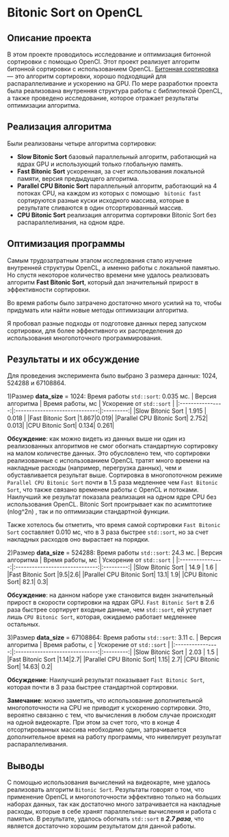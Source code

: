# Bitonic Sort on OpenCL
## Описание проекта
В этом проекте проводилось исследование и оптимизация битонной сортировки с помощью OpenCl.
Этот проект реализует алгоритм битонной сортировки с использованием OpenCL. [Битонная сортировка](https://en.wikipedia.org/wiki/Bitonic_sorter) — это алгоритм сортировки, хорошо подходящий для распараллеливание и ускорению на GPU. По мере разработки проекта была реализована внутренняя структура работы с библиотекой OpenCL, а также проведено исследование, которое отражает результаты оптимизации алгоритма.

## Реализация алгоритма
Были реализованы четыре алгоритма сортировки:
- **Slow Bitonic Sort**
базовый параллельный алгоритм, работающий на ядрах GPU и использующий только глобальную память.
- **Fast Bitonic Sort**
ускоренная, за счет использования локальной памяти, версия предыдущего алгоритма.
- **Parallel CPU Bitonic Sort**
параллельный алгоритм, работающий на 4 потоках CPU, на каждом из которых с помощью ``` bitonic fast``` сортируются разные куски исходного массива, которые в результате сливаются в один отсортированный массив.
- **CPU Bitonic Sort**
реализация алгоритма сортировки Bitonic Sort без распараллеливания, на одном ядре.

## Оптимизация программы

Самым трудозатратным этапом исследования стало изучение внутренней структуры OpenCL, а именно работы с локальной памятью. Но спустя некоторое количество времени мне удалось реализовать алгоритм **Fast Bitonic Sort**, который дал значительный прирост в эффективности сортировки.

Во время работы было затрачено достаточно много усилий на то, чтобы придумать или найти новые методы оптимизации алгоритма.

Я пробовал разные подходы от подготовке данных перед запуском сортировки, для более эффективного их распределения до использования многопоточного программирования.

## Pезультаты и их обсуждение

Для проведения эксперимента было выбрано 3 размера данных: 1024, 524288 и 67108864.

1)Размер **data_size** = 1024:
Время работы ```std::sort```: 0.035 мс.
| Версия алгоритма | Время работы, мс | Ускорение от ```std::sort``` |
|:----------------:|:------------------------------:|:---------:|
|Slow Bitonic Sort |         1.915        | 0.018       |
|Fast Bitonic Sort |1.867|0.019|
|Parallel CPU Bitonic Sort| 2.752| 0.013|
|CPU Bitonic Sort| 0.134| 0.261|

**Обсуждение**: как можно видеть из данных выше ни один из реализованных алгоритмов не смог обогнать стандартную сортировку на малом количестве данных. Это обусловлено тем, что сортировки реализованные с использованием OpenCL тратят много времени на накладные расходы (например, перегрузка данных), чем и обуставливается результат выше. Сортировка в многопоточном режиме ```Parallel CPU Bitonic Sort``` почти в 1.5 раза медленнее чем ```Fast Bitonic Sort```, что также связано временем работы с OpenCL и потоками. Наилучший же результат показала реализация на одном ядре CPU без использования OpenCL. Bitonic Sort проигрывает как по асимптотике (nlog^2n) , так и по оптимизации стандартной функции.

Также хотелось бы отметить, что время самой сортировки ```Fast Bitonic Sort``` составляет 0.010 мс, что в 3 раза быстрее ```std::sort```, но за счет накладных расходов оно вырастает на порядки.

2)Размер **data_size** = 524288:
Время работы ```std::sort```: 24.3 мс.
| Версия алгоритма | Время работы, мс | Ускорение от ```std::sort``` |
|:----------------:|:------------------------------:|:---------:|
|Slow Bitonic Sort |         14.9        | 1.6       |
|Fast Bitonic Sort |9.5|2.6|
|Parallel CPU Bitonic Sort| 13.1| 1.9|
|CPU Bitonic Sort| 82.1| 0.3|

**Обсуждение**: на данном наборе уже становится виден значительный прирост в скорости сортировки на ядрах GPU. ```Fast Bitonic Sort``` в 2.6 раза быстрее сортирует входные данные, чем ```std::sort```, ей уступает лишь ```CPU Bitonic Sort```, которая, ожидаемо работает медленнее остальных.

3)Размер **data_size** = 67108864:
Время работы ```std::sort```: 3.11 с.
| Версия алгоритма | Время работы, с | Ускорение от ```std::sort``` |
|:----------------:|:------------------------------:|:---------:|
|Slow Bitonic Sort |         2.03        | 1.5       |
|Fast Bitonic Sort |1.14|2.7|
|Parallel CPU Bitonic Sort| 1.15| 2.7|
|CPU Bitonic Sort| 14.63| 0.2|

**Обсуждение**: Наилучший результат показывает ```Fast Bitonic Sort```, которая почти в 3 раза быстрее стандартной сортировки.

**Замечание**: можно заметить, что использование дополнительной многопоточности на CPU не приводит к ускорению сортировки. Это, вероятно связанно с тем, что вычисления в любом случае происходят на одной видеокарте. При этом за счет того, что в конце 4 отсортированных массива необходимо один, затрачивается дополнительное время на работу программы, что нивелирует результат распараллеливания.

## Выводы
С помощью использования вычислений на видеокарте, мне удалось реализовать алгоритм ``` Bitonic Sort ```. Результаты говорят о том, что применение OpenCL и многопоточности эффективно только на больших наборах данных, так как достаточно много затрачивается на накладные расходы, которые в себе хранят параллельные вычисления и работа с памятью. В результате, удалось обогнать ```std::sort``` в ***2.7 раза***, что является достаточно хорошим результатом для данной работы.
